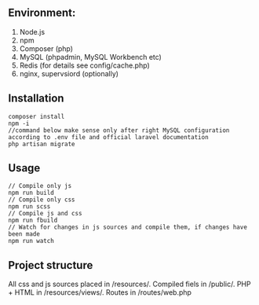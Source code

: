 ## Environment:

1. Node.js
2. npm
3. Composer (php)
4. MySQL (phpadmin, MySQL Workbench etc)
5. Redis (for details see config/cache.php)
6. nginx, supervsiord (optionally)

## Installation
```
composer install
npm -i
//command below make sense only after right MySQL configuration according to .env file and official laravel documentation
php artisan migrate
```

## Usage
```
// Compile only js
npm run build
// Compile only css
npm run scss
// Compile js and css
npm run fbuild
// Watch for changes in js sources and compile them, if changes have been made
npm run watch
```

## Project structure
<p>
All css and js sources placed in /resources/. 
Compiled fiels in /public/. 
PHP + HTML in /resources/views/. 
Routes in /routes/web.php
</p>
